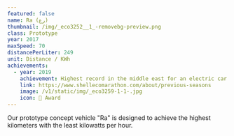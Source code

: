 ```yaml
---
featured: false
name: Ra (رع)
thumbnail: /img/_eco3252__1_-removebg-preview.png
class: Prototype
year: 2017
maxSpeed: 70
distancePerLiter: 249
unit: Distance / KWh
achievements:
  - year: 2019
    achievement: Highest record in the middle east for an electric car
    link: https://www.shellecomarathon.com/about/previous-seasons
    image: /v1/static/img/_eco3259-1-1-.jpg
    icon: 🌟 Award
---
```

Our prototype concept vehicle "Ra" is designed to achieve the highest kilometers with the least kilowatts per hour.